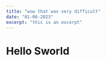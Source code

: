 ```yaml
---
title: "wow that was very difficult"
date: "01-06-2023"
excerpt: "this is an excerpt"
---
```


# Hello Sworld